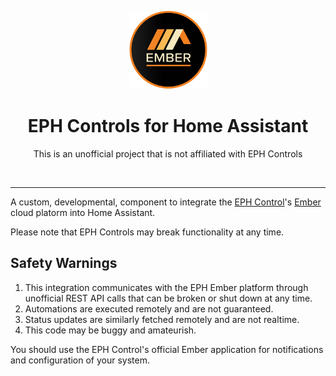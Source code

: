 <p align="center"><img src="https://github.com/greywold/ephember/blob/main/eph_ember.png" width="125"></a>
<h1 align="center">EPH Controls for Home Assistant</h1>
<p align="center">This is an unofficial project that is not affiliated with EPH Controls</p>
<br />
<hr />

A custom, developmental, component to integrate the [EPH Control](https://www.ephcontrols.com/)'s [Ember](https://www.ephcontrols.com/range/gateway/) cloud platorm into Home Assistant.

Please note that EPH Controls may break functionality at any time.

## Safety Warnings

1. This integration communicates with the EPH Ember platform through unofficial REST API calls that can be broken or shut down at any time.
2. Automations are executed remotely and are not guaranteed.
3. Status updates are similarly fetched remotely and are not realtime.
4. This code may be buggy and amateurish.

You should use the EPH Control's official Ember application for notifications and configuration of your system.
